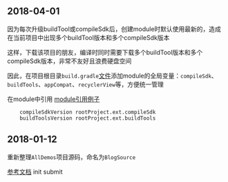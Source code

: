 ## 2018-04-01
因为每次升级buildTool或compileSdk后，创建module时默认使用最新的，造成在当前项目中出现多个buildTool版本和多个compileSdk版本

这样，下载该项目的朋友，编译时同时需要下载多个buildTool版本和多个compileSdk版本，非常不友好且浪费硬盘空间

因此，在项目根目录`build.gradle`[文件](/build.gradle)添加module的全局变量：`compileSdk`、`buildTools`、`appCompat`、`recyclerView`等，方便统一管理

在module中引用 [module引用例子](app/build.gradle)

```
    compileSdkVersion rootProject.ext.compileSdk
    buildToolsVersion rootProject.ext.buildTools
```

## 2018-01-12
重新整理`AllDemos`项目源码，命名为`BlogSource`

[参考文档](/screenshot/README.md)
init submit
